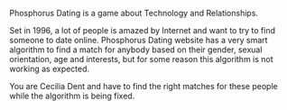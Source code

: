 Phosphorus Dating is a game about Technology and Relationships.

Set in 1996, a lot of people is amazed by Internet and want to try to find someone to date online. Phosphorus Dating website has a very smart algorithm to find a match for anybody based on their gender, sexual orientation, age and interests, but for some reason this algorithm is not working as expected.

You are Cecilia Dent and have to find the right matches for these people while the algorithm is being fixed.